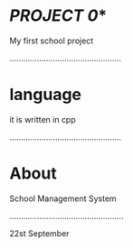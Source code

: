
# ***PROJECT 0****

My first school project

.................................................
# language
it is written in cpp

.................................................
# About 

School Management System

..................................................

22st September 